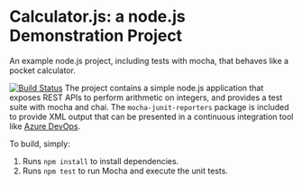 Calculator.js: a node.js Demonstration Project
==============================================
An example node.js project, including tests with mocha, that behaves like
a pocket calculator.

[![Build Status](https://dev.azure.com/foc05wa/Integrating%20External%20Source%20Control%20with%20Azure%20Pipelines/_apis/build/status/simonwaddy.calculator?branchName=refs%2Fpull%2F1%2Fmerge)](https://dev.azure.com/foc05wa/Integrating%20External%20Source%20Control%20with%20Azure%20Pipelines/_build/latest?definitionId=15&branchName=refs%2Fpull%2F1%2Fmerge)
The project contains a simple node.js application that exposes REST APIs
to perform arithmetic on integers, and provides a test suite with mocha
and chai.  The `mocha-junit-reporters` package is included to provide XML
output that can be presented in a continuous integration tool like
[Azure DevOps](https://azure.com/devops).

To build, simply:

1. Runs `npm install` to install dependencies.
2. Runs `npm test` to run Mocha and execute the unit tests.

